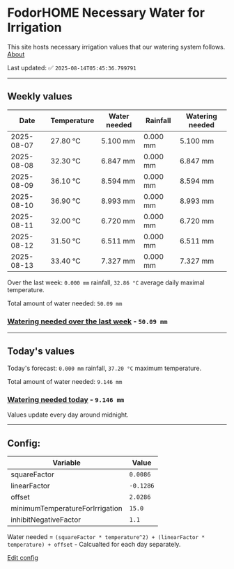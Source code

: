 # FodorHOME Necessary Water for Irrigation

This site hosts necessary irrigation values that our watering system follows. [About](https://github.com/redyau/irrigation)

Last updated: ✅ `2025-08-14T05:45:36.799791`

---

## Weekly values

| Date | Temperature | Water needed | Rainfall | Watering needed |
|-----|-----|-----|-----|-----|
| 2025-08-07 | 27.80 °C | 5.100 mm | 0.000 mm | 5.100 mm |
| 2025-08-08 | 32.30 °C | 6.847 mm | 0.000 mm | 6.847 mm |
| 2025-08-09 | 36.10 °C | 8.594 mm | 0.000 mm | 8.594 mm |
| 2025-08-10 | 36.90 °C | 8.993 mm | 0.000 mm | 8.993 mm |
| 2025-08-11 | 32.00 °C | 6.720 mm | 0.000 mm | 6.720 mm |
| 2025-08-12 | 31.50 °C | 6.511 mm | 0.000 mm | 6.511 mm |
| 2025-08-13 | 33.40 °C | 7.327 mm | 0.000 mm | 7.327 mm |


Over the last week: `0.000 mm` rainfall, `32.86 °C` average daily maximal temperature.

Total amount of water needed: `50.09 mm`

### [Watering needed over the last week](lastweek.txt) - `50.09 mm`

---

## Today's values

Today's forecast: `0.000 mm` rainfall, `37.20 °C` maximum temperature.

Total amount of water needed: `9.146 mm`

### [Watering needed today](today.txt) - `9.146 mm`

Values update every day around midnight.

---

## Config:

| Variable | Value |
|-----|-----|
| squareFactor | `0.0086` |
| linearFactor | `-0.1286` |
| offset | `2.0286` |
| minimumTemperatureForIrrigation | `15.0` |
| inhibitNegativeFactor | `1.1` |

Water needed = `(squareFactor * temperature^2) + (linearFactor * temperature) + offset` - Calcualted for each day separately.

[Edit config](https://github.com/RedyAu/irrigation/edit/main/config.json)

